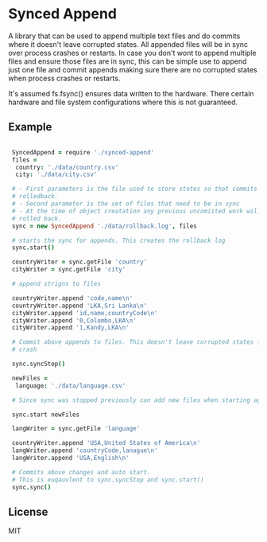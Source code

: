 # Synced Append

A library that can be used to append multiple text files and do commits where it doesn't leave
corrupted states. All appended files will be in sync over process crashes or restarts. In case
you don't wont to append multiple files and ensure those files are in sync, this can be simple
use to append just one file and commit appends making sure there are no corrupted states when
process crashes or restarts.

It's assumed fs.fsync() ensures data written to the hardware. There certain hardware and file
system configurations where this is not guaranteed.

## Example

```coffeescript

 SyncedAppend = require './synced-append'
 files =
  country: './data/country.csv'
  city: './data/city.csv'

 # - First parameters is the file used to store states so that commits can be
 # rolledback.
 # - Second parameter is the set of files that need to be in sync
 # - At the time of object creatation any previous uncomiited work will be
 # rolled back.
 sync = new SyncedAppend './data/rollback.log', files

 # starts the sync for appends. This creates the rollback log
 sync.start()

 countryWriter = sync.getFile 'country'
 cityWriter = sync.getFile 'city'

 # append strigns to files

 countryWriter.append 'code,name\n'
 countryWriter.append 'LKA,Sri Lanka\n'
 cityWriter.append 'id,name,countryCode\n'
 cityWriter.append '0,Colombo,LKA\n'
 cityWriter.append '1,Kandy,LKA\n'

 # Commit above appends to files. This doesn't leave corrupted states in case of
 # crash

 sync.syncStop()

 newFiles =
  language: './data/language.csv'

 # Since sync was stopped previously can add new files when starting again

 sync.start newFiles

 langWriter = sync.getFile 'language'

 countryWriter.append 'USA,United States of America\n'
 langWriter.append 'countryCode,lanague\n'
 langWriter.append 'USA,English\n'

 # Commits above changes and auto start.
 # This is euqauvlent to sync.syncStop and sync.start()
 sync.sync()

```

## License

MIT
